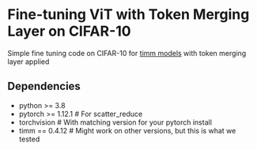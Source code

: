 # Fine-tuning ViT with Token Merging Layer on CIFAR-10
Simple fine tuning code on CIFAR-10 for [timm models](https://huggingface.co/timm) with token merging layer applied 


## Dependencies
 - python >= 3.8
 - pytorch >= 1.12.1  # For scatter_reduce
 - torchvision        # With matching version for your pytorch install
 - timm == 0.4.12     # Might work on other versions, but this is what we tested
